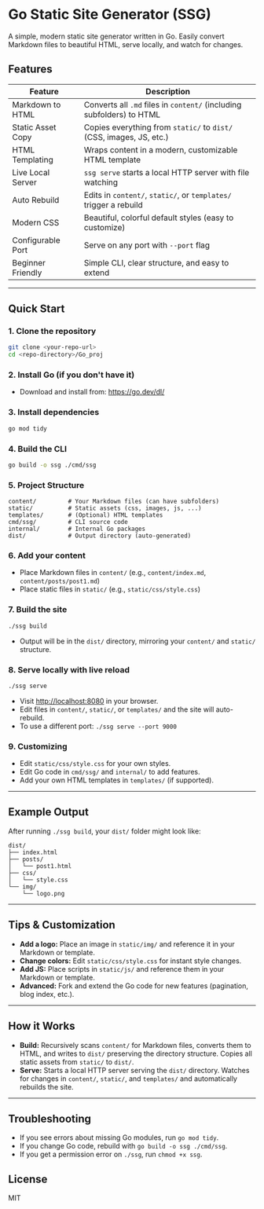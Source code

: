 # Go Static Site Generator (SSG)

A simple, modern static site generator written in Go. Easily convert Markdown files to beautiful HTML, serve locally, and watch for changes.

## Features
| Feature                        | Description                                                                 |
|--------------------------------|-----------------------------------------------------------------------------|
| Markdown to HTML               | Converts all `.md` files in `content/` (including subfolders) to HTML        |
| Static Asset Copy              | Copies everything from `static/` to `dist/` (CSS, images, JS, etc.)         |
| HTML Templating                | Wraps content in a modern, customizable HTML template                        |
| Live Local Server              | `ssg serve` starts a local HTTP server with file watching                    |
| Auto Rebuild                   | Edits in `content/`, `static/`, or `templates/` trigger a rebuild           |
| Modern CSS                     | Beautiful, colorful default styles (easy to customize)                       |
| Configurable Port              | Serve on any port with `--port` flag                                        |
| Beginner Friendly              | Simple CLI, clear structure, and easy to extend                              |

---

## Quick Start

### 1. Clone the repository
```sh
git clone <your-repo-url>
cd <repo-directory>/Go_proj
```

### 2. Install Go (if you don't have it)
- Download and install from: https://go.dev/dl/

### 3. Install dependencies
```sh
go mod tidy
```

### 4. Build the CLI
```sh
go build -o ssg ./cmd/ssg
```

### 5. Project Structure
```
content/         # Your Markdown files (can have subfolders)
static/          # Static assets (css, images, js, ...)
templates/       # (Optional) HTML templates
cmd/ssg/         # CLI source code
internal/        # Internal Go packages
dist/            # Output directory (auto-generated)
```

### 6. Add your content
- Place Markdown files in `content/` (e.g., `content/index.md`, `content/posts/post1.md`)
- Place static files in `static/` (e.g., `static/css/style.css`)

### 7. Build the site
```sh
./ssg build
```
- Output will be in the `dist/` directory, mirroring your `content/` and `static/` structure.

### 8. Serve locally with live reload
```sh
./ssg serve
```
- Visit [http://localhost:8080](http://localhost:8080) in your browser.
- Edit files in `content/`, `static/`, or `templates/` and the site will auto-rebuild.
- To use a different port: `./ssg serve --port 9000`

### 9. Customizing
- Edit `static/css/style.css` for your own styles.
- Edit Go code in `cmd/ssg/` and `internal/` to add features.
- Add your own HTML templates in `templates/` (if supported).

---

## Example Output

After running `./ssg build`, your `dist/` folder might look like:
```
dist/
├── index.html
├── posts/
│   └── post1.html
├── css/
│   └── style.css
└── img/
    └── logo.png
```

---

## Tips & Customization
- **Add a logo:** Place an image in `static/img/` and reference it in your Markdown or template.
- **Change colors:** Edit `static/css/style.css` for instant style changes.
- **Add JS:** Place scripts in `static/js/` and reference them in your Markdown or template.
- **Advanced:** Fork and extend the Go code for new features (pagination, blog index, etc.).

---

## How it Works
- **Build:** Recursively scans `content/` for Markdown files, converts them to HTML, and writes to `dist/` preserving the directory structure. Copies all static assets from `static/` to `dist/`.
- **Serve:** Starts a local HTTP server serving the `dist/` directory. Watches for changes in `content/`, `static/`, and `templates/` and automatically rebuilds the site.

---

## Troubleshooting
- If you see errors about missing Go modules, run `go mod tidy`.
- If you change Go code, rebuild with `go build -o ssg ./cmd/ssg`.
- If you get a permission error on `./ssg`, run `chmod +x ssg`.

## License
MIT
